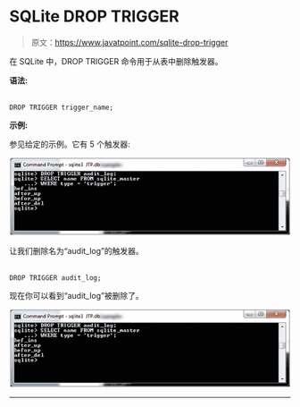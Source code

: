 # SQLite DROP TRIGGER

> 原文：<https://www.javatpoint.com/sqlite-drop-trigger>

在 SQLite 中，DROP TRIGGER 命令用于从表中删除触发器。

**语法:**

```

DROP TRIGGER trigger_name; 

```

**示例:**

参见给定的示例。它有 5 个触发器:

![Sqlite Drop trigger 1](img/6ea8819191d968260d6034e22c4b5f22.png)

让我们删除名为“audit_log”的触发器。

```

DROP TRIGGER audit_log; 

```

现在你可以看到“audit_log”被删除了。

![Sqlite Drop trigger 2](img/8f86cb4e9e932fa95bbf839d17751353.png)

* * *